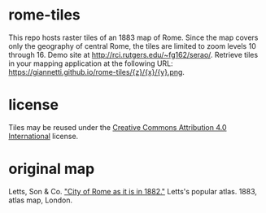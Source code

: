 # rome-tiles
This repo hosts raster tiles of an 1883 map of Rome. Since the map covers only the geography of central Rome, the tiles are limited to zoom levels 10 through 16. Demo site at http://rci.rutgers.edu/~fg162/serao/. Retrieve tiles in your mapping application at the following URL: https://giannetti.github.io/rome-tiles/{z}/{x}/{y}.png. 

# license
Tiles may be reused under the [Creative Commons Attribution 4.0 International](https://creativecommons.org/licenses/by/4.0/legalcode) license. 

# original map
Letts, Son & Co. ["City of Rome as it is in 1882."](http://www.davidrumsey.com/luna/servlet/detail/RUMSEY~8~1~31336~1150359:Rome-?sort=Date%2CPub_List_No_InitialSort&qvq=q:%3Drome%2BAND%2Bdate%3D18*%2B;sort:Date%2CPub_List_No_InitialSort;lc:RUMSEY~8~1&mi=123&trs=136) Letts's popular atlas. 1883, atlas map, London. 
